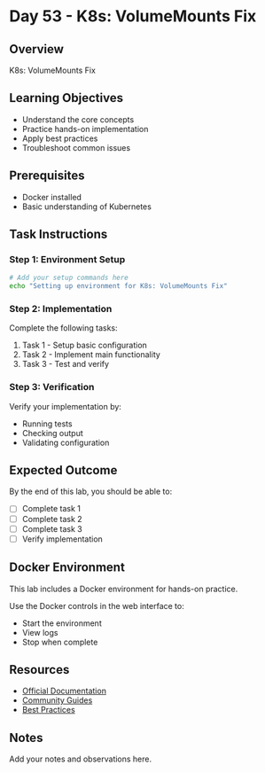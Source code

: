 # Day 53 - K8s: VolumeMounts Fix

## Overview
K8s: VolumeMounts Fix

## Learning Objectives
- Understand the core concepts
- Practice hands-on implementation
- Apply best practices
- Troubleshoot common issues

## Prerequisites
- Docker installed
- Basic understanding of Kubernetes

## Task Instructions

### Step 1: Environment Setup
```bash
# Add your setup commands here
echo "Setting up environment for K8s: VolumeMounts Fix"
```

### Step 2: Implementation
Complete the following tasks:
1. Task 1 - Setup basic configuration
2. Task 2 - Implement main functionality
3. Task 3 - Test and verify

### Step 3: Verification
Verify your implementation by:
- Running tests
- Checking output
- Validating configuration

## Expected Outcome
By the end of this lab, you should be able to:
- [ ] Complete task 1
- [ ] Complete task 2
- [ ] Complete task 3
- [ ] Verify implementation

## Docker Environment
This lab includes a Docker environment for hands-on practice.

Use the Docker controls in the web interface to:
- Start the environment
- View logs
- Stop when complete

## Resources
- [Official Documentation](#)
- [Community Guides](#)
- [Best Practices](#)

## Notes
Add your notes and observations here.
